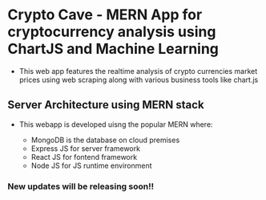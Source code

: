 # Crypto Cave - MERN App for cryptocurrency analysis using ChartJS and Machine Learning

- This web app features the realtime analysis of crypto currencies market prices using 
  web scraping along with various business tools like chart.js 

## Server Architecture using MERN stack

- This webapp is developed uisng the popular MERN where:

  - MongoDB is the database on cloud premises
  - Express JS for server framework
  - React JS for fontend framework
  - Node JS for JS runtime environment

### New updates will be releasing soon!!
